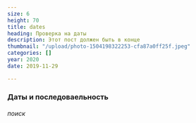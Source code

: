 ```yaml
---
size: 6
height: 70
title: dates
heading: Проверка на даты
description: Этот пост должен быть в конце
thumbnail: "/upload/photo-1504198322253-cfa87a0ff25f.jpeg"
categories: []
year: 2020
date: 2019-11-29

---
```

### Даты и последоваельность

###### поиск